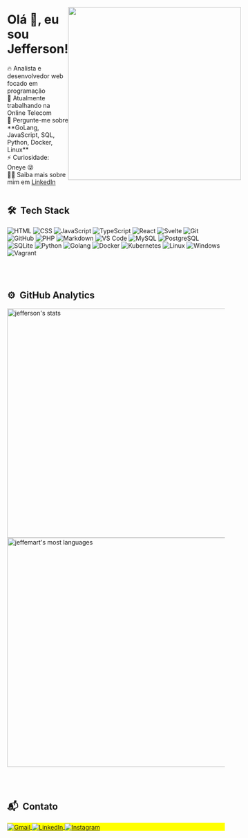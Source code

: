 <div style="display: flex; align-items: center;">
  <div style="flex: 1;">
    <h1 align="left">Olá 👋, eu sou Jefferson!</h1>
    <p align="left">
      🔥 Analista e desenvolvedor web focado em programação<br>
      🔭 Atualmente trabalhando na Online Telecom<br>
      💬 Pergunte-me sobre **GoLang, JavaScript, SQL, Python, Docker, Linux**<br>
      ⚡ Curiosidade: Oneye 😜<br>
      👨‍💻 Saiba mais sobre mim em <a href="https://www.linkedin.com/in/jefferson-martins-a6802b249">LinkedIn</a>
    </p>
  </div>
  <div style="flex: 1;">
    <img height="400em" src="https://res.cloudinary.com/dx70wyorg/image/upload/v1694608544/Crach%C3%A1_empresarial_moderno_azul_e_branco_Cart%C3%A3o_fy2zuv.png"/>
  </div>
</div>

## 🛠 &nbsp;Tech Stack

![HTML](https://img.shields.io/badge/-HTML-05122A?style=flat&logo=HTML5)
![CSS](https://img.shields.io/badge/-CSS-05122A?style=flat&logo=CSS3&logoColor=1572B6)
![JavaScript](https://img.shields.io/badge/-JavaScript-05122A?style=flat&logo=javascript)
![TypeScript](https://img.shields.io/badge/-TypeScript-3178C6?style=flat&logo=typescript&logoColor=white)
![React](https://img.shields.io/badge/-React-05122A?style=flat&logo=react)
![Svelte](https://img.shields.io/badge/-Svelte-05122A?style=flat&logo=svelte&logoColor=FF3E00)
![Git](https://img.shields.io/badge/-Git-05122A?style=flat&logo=git)
![GitHub](https://img.shields.io/badge/-GitHub-05122A?style=flat&logo=github)
![PHP](https://img.shields.io/badge/-PHP-05122A?style=flat&logo=php)
![Markdown](https://img.shields.io/badge/-Markdown-05122A?style=flat&logo=markdown)
![VS Code](https://img.shields.io/badge/-Visual%20Studio%20Code-05122A?style=flat&logo=visual-studio-code&logoColor=007ACC)
![MySQL](https://img.shields.io/badge/-MySQL-4479A1?style=flat&logo=mysql&logoColor=white)
![PostgreSQL](https://img.shields.io/badge/-PostgreSQL-05122A?style=flat&logo=postgresql&logoColor=336791)
![SQLite](https://img.shields.io/badge/-SQLite-05122A?style=flat&logo=sqlite)
![Python](https://img.shields.io/badge/-Python-05122A?style=flat&logo=python)
![Golang](https://img.shields.io/badge/-Go-05122A?style=flat&logo=go&logoColor=00ADD8)
![Docker](https://img.shields.io/badge/-Docker-05122A?style=flat&logo=docker)
![Kubernetes](https://img.shields.io/badge/-Kubernetes-05122A?style=flat&logo=kubernetes)
![Linux](https://img.shields.io/badge/-Linux-05122A?style=flat&logo=linux)
![Windows](https://img.shields.io/badge/-Windows-05122A?style=flat&logo=windows&logoColor=0078D6)
![Vagrant](https://img.shields.io/badge/-Vagrant-05122A?style=flat&logo=vagrant&logoColor=1563FF)

<br><br>

## ⚙️ &nbsp;GitHub Analytics

<p align="left">
  <img width="530em" src="https://github-readme-stats.vercel.app/api?username=jeffemart&show_icons=true&theme=vision-friendly-dark" alt="jefferson's stats"/>
  <img width="530em" src="https://github-readme-stats.vercel.app/api/top-langs/?username=jeffemart&layout=compact&theme=vision-friendly-dark" alt="jeffemart's most languages"/>
</p>

<br><br>

## 📬 &nbsp;Contato

<p align="left" style="background:yellow">
  <a href="mailto:jefferson.developers@gmail.com" target="_blank">
    <img align="center" src="https://img.shields.io/badge/-jeffemart-05122A?style=flat&logo=gmail" alt="Gmail"/>
  </a>
  <a href="https://www.linkedin.com/in/jefferson-martins-a6802b249/" target="_blank">
    <img align="center" src="https://img.shields.io/badge/-jeffemart-05122A?style=flat&logo=linkedin" alt="LinkedIn"/>
  </a>
  <a href="https://www.instagram.com/jeffe_mar/" target="_blank">
    <img align="center" src="https://img.shields.io/badge/-jeffemart-05122A?style=flat&logo=instagram" alt="Instagram"/>
  </a>
</p>
